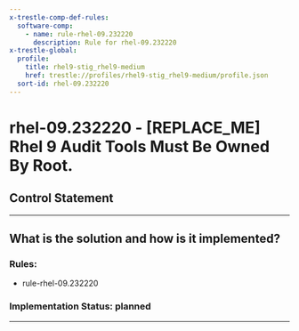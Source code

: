 ```yaml
---
x-trestle-comp-def-rules:
  software-comp:
    - name: rule-rhel-09.232220
      description: Rule for rhel-09.232220
x-trestle-global:
  profile:
    title: rhel9-stig_rhel9-medium
    href: trestle://profiles/rhel9-stig_rhel9-medium/profile.json
  sort-id: rhel-09.232220
---
```


# rhel-09.232220 - \[REPLACE_ME\] Rhel 9 Audit Tools Must Be Owned By Root.

## Control Statement

______________________________________________________________________

## What is the solution and how is it implemented?

<!-- For implementation status enter one of: implemented, partial, planned, alternative, not-applicable -->

<!-- Note that the list of rules under ### Rules: is read-only and changes will not be captured after assembly to JSON -->

<!-- Add control implementation description here for control: rhel-09.232220 -->

### Rules:

  - rule-rhel-09.232220

### Implementation Status: planned

______________________________________________________________________
